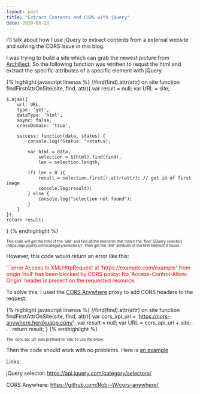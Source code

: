 ```yaml
---
layout: post
title: "Extract Contents and CORS with jQuery"
date: 2020-08-23
---
```


I'll talk about how I use jQuery to extract contents from a external website and solving the CORS issue in this blog.

I was trying to build a site which can grab the newest picture from [Archillect](http://archillect.com/). 
So the following function was wiritten to requst the html and 
extract the specific attributes of a specific element with jQuery.


{% highlight javascript linenos %}
//find(find).attr(attr) on site
function findFirstAttrOnSite(site, find, attr){
	var result = null;
	var URL = site;
	
	$.ajax({
		url: URL,
		type: 'get',
		dataType: 'html',
		async: false,
		crossDomain: 'true',
		
		success: function(data, status) {
			console.log("Status: "+status);
			
			var html = data, 
				selection = $(html).find(find),
				len = selection.length; 

			if( len > 0 ){
				result = selection.first().attr(attr); // get id of first image
				console.log(result);
			} else {
				console.log("selection not found");
			}
		} 
	});
	return result;
}
{% endhighlight %}

<span style="font-size:0.7em;">
This code will get the html of the `site` and 
find all the elements that match the `find` [jQuery selector](https://api.jquery.com/category/selectors/).
Then get the `attr` attribute of the first element it found. 
</span>

However, this code would return an error like this:

<span style="color:red">
```error
Access to XMLHttpRequest at 'https://example.com/example' from origin 'null' has been blocked 
by CORS policy: No 'Access-Control-Allow-Origin' header is present on the requested resource.
```
</span>

To solve this, I used the [CORS Anywhere](https://github.com/Rob--W/cors-anywhere/) proxy
to add CORS headers to the request: 

{% highlight javascript linenos %}
//find(find).attr(attr) on site
function findFirstAttrOnSite(site, find, attr){
	var cors_api_url = 'https://cors-anywhere.herokuapp.com/';
	var result = null;
	var URL = cors_api_url + site;
	.
	.
	.
	return result;
}
{% endhighlight %}

<span style="font-size:0.7em;">
The `cors_api_url` was prefixed to `site` to use the proxy. 
</span>

Then the code should work with no problems. Here is [an example](stevenguo42.github.io/misc/newest_archillect_pic/page.html)


Links:

jQuery selector: https://api.jquery.com/category/selectors/

CORS Anywhere: https://github.com/Rob--W/cors-anywhere/










